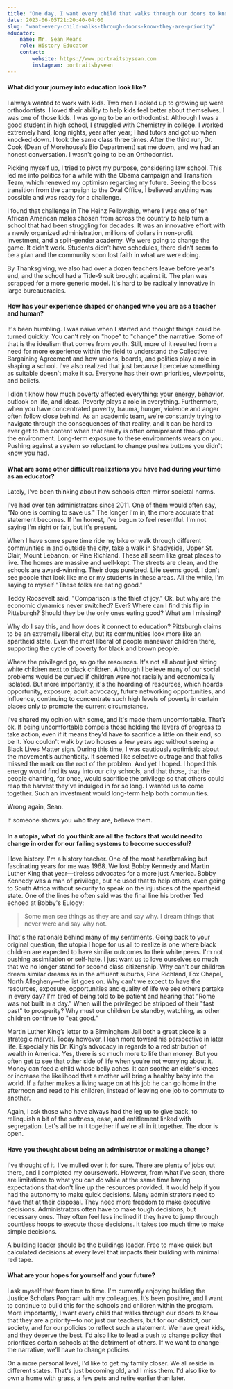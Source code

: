 ```yaml
---
title: "One day, I want every child that walks through our doors to know that they are a priority"
date: 2023-06-05T21:20:40-04:00
slug: "want-every-child-walks-through-doors-know-they-are-priority"
educator:
    name: Mr. Sean Means
    role: History Educator
    contact:
        website: https://www.portraitsbysean.com
        instagram: portraitsbysean
---
```


#### What did your journey into education look like?

I always wanted to work with kids. Two men I looked up to growing up were orthodontists. I loved their ability to help kids feel better about themselves. I was one of those kids. I was going to be an orthodontist. Although I was a good student in high school, I struggled with Chemistry in college. I worked extremely hard, long nights, year after year; I had tutors and got up when knocked down. I took the same class three times. After the third run, Dr. Cook (Dean of Morehouse’s Bio Department) sat me down, and we had an honest conversation. I wasn't going to be an Orthodontist.

Picking myself up, I tried to pivot my purpose, considering law school. This led me into politics for a while with the Obama campaign and Transition Team, which renewed my optimism regarding my future. Seeing the boss transition from the campaign to the Oval Office, I believed anything was possible and was ready for a challenge.

I found that challenge in The Heinz Fellowship, where I was one of ten African American males chosen from across the country to help turn a school that had been struggling for decades. It was an innovative effort with a newly organized administration, millions of dollars in non-profit investment, and a split-gender academy. We were going to change the game. It didn't work. Students didn’t have schedules, there didn’t seem to be a plan and the community soon lost faith in what we were doing.

By Thanksgiving, we also had over a dozen teachers leave before year's end, and the school had a Title-9 suit brought against it. The plan was scrapped for a more generic model.  It's hard to be radically innovative in large bureaucracies.

#### How has your experience shaped or changed who you are as a teacher and human?

It's been humbling. I was naive when I started and thought things could be turned quickly. You can't rely on "hope" to "change" the narrative. Some of that is the idealism that comes from youth. Still, more of it resulted from a need for more experience within the field to understand the Collective Bargaining Agreement and how unions, boards, and politics play a role in shaping a school. I've also realized that just because I perceive something as suitable doesn't make it so. Everyone has their own priorities, viewpoints, and beliefs.

I didn't know how much poverty affected everything: your energy, behavior, outlook on life, and ideas. Poverty plays a role in everything. Furthermore, when you have concentrated poverty, trauma, hunger, violence and anger often follow close behind. As an academic team, we're constantly trying to navigate through the consequences of that reality, and it can be hard to ever get to the content when that reality is often omnipresent throughout the environment. Long-term exposure to these environments wears on you. Pushing against a system so reluctant to change pushes buttons you didn't know you had.

#### What are some other difficult realizations you have had during your time as an educator?

Lately, I've been thinking about how schools often mirror societal norms.

I've had over ten administrators since 2011. One of them would often say, "No one is coming to save us." The longer I'm in, the more accurate that statement becomes. If I'm honest, I've begun to feel resentful. I'm not saying I'm right or fair, but it's present.

When I have some spare time ride my bike or walk through different communities in and outside the city, take a walk in Shadyside, Upper St. Clair, Mount Lebanon, or Pine Richland. These all seem like great places to live. The homes are massive and well-kept. The streets are clean, and the schools are award-winning. Their dogs purebred. Life seems good. I don't see people that look like me or my students in these areas. All the while, I'm saying to myself "These folks are eating good."

Teddy Roosevelt said, "Comparison is the thief of joy." Ok, but why are the economic dynamics never switched? Ever? Where can I find this flip in Pittsburgh? Should they be the only ones eating good? What am I missing?

Why do I say this, and how does it connect to education? Pittsburgh claims to be an extremely liberal city, but its communities look more like an apartheid state. Even the most liberal of people maneuver children there, supporting the cycle of poverty for black and brown people.

Where the privileged go, so go the resources. It's not all about just sitting white children next to black children. Although I believe many of our social problems would be curved if children were not racially and economically isolated. But more importantly, it's the hoarding of resources, which hoards opportunity, exposure, adult advocacy, future networking opportunities, and influence, continuing to concentrate such high levels of poverty in certain places only to promote the current circumstance.

I've shared my opinion with some, and it's made them uncomfortable. That’s ok. If being uncomfortable compels those holding the levers of progress to take action, even if it means they'd have to sacrifice a little on their end, so be it. You couldn't walk by two houses a few years ago without seeing a Black Lives Matter sign. During this time, I was cautiously optimistic about the movement’s authenticity. It seemed like selective outrage and that folks missed the mark on the root of the problem.  And yet I hoped. I hoped this energy would find its way into our city schools, and that those, that the people chanting, for once, would sacrifice the privilege so that others could reap the harvest they’ve indulged in for so long. I wanted us to come together. Such an investment would long-term help both communities.

Wrong again, Sean.

If someone shows you who they are, believe them.

#### In a utopia, what do you think are all the factors that would need to change in order for our failing systems to become successful?

I love history. I'm a history teacher. One of the most heartbreaking but fascinating years for me was 1968. We lost Bobby Kennedy and Martin Luther King that year—tireless advocates for a more just America. Bobby Kennedy was a man of privilege, but he used that to help others, even going to South Africa without security to speak on the injustices of the apartheid state. One of the lines he often said was the final line his brother Ted echoed at Bobby's Eulogy:

> Some men see things as they are and say why. I dream things that never were and say why not.

That's the rationale behind many of my sentiments. Going back to your original question, the utopia I hope for us all to realize is one where black children are expected to have similar outcomes to their white peers. I'm not pushing assimilation or self-hate. I just want us to love ourselves so much that we no longer stand for second class citizenship. Why can't our children dream similar dreams as in the affluent suburbs, Pine Richland, Fox Chapel, North Allegheny—the list goes on.  Why can't we expect to have the resources, exposure, opportunities and quality of life we see others partake in every day? I'm tired of being told to be patient and hearing that “Rome was not built in a day.” When will the privileged be stripped of their "fast past" to prosperity? Why must our children be standby, watching, as other children continue to "eat good."

Martin Luther King’s letter to a Birmingham Jail both a great piece is a strategic marvel. Today however, I lean more toward his perspective in later life. Especially his Dr. King’s advocacy in regards to a redistribution of wealth in America. Yes, there is so much more to life than money.  But you often get to see that other side of life when you’re not worrying about it. Money can feed a child whose belly aches. It can soothe an elder's knees or increase the likelihood that a mother will bring a healthy baby into the world. If a father makes a living wage on at his job he can go home in the afternoon and read to his children, instead of leaving one job to commute to another.

Again, I ask those who have always had the leg up to give back, to relinquish a bit of the softness, ease, and entitlement linked with segregation. Let's all be in it together if we're all in it together. The door is open.

#### Have you thought about being an administrator or making a change?

I've thought of it. I've mulled over it for sure. There are plenty of jobs out there, and I completed my coursework. However, from what I've seen, there are limitations to what you can do while at the same time having expectations that don't line up the resources provided. It would help if you had the autonomy to make quick decisions. Many administrators need to have that at their disposal. They need more freedom to make executive decisions. Administrators often have to make tough decisions, but necessary ones. They often feel less inclined if they have to jump through countless hoops to execute those decisions. It takes too much time to make simple decisions.

A building leader should be the buildings leader. Free to make quick but calculated decisions at every level that impacts their building with minimal red tape.

#### What are your hopes for yourself and your future?

I ask myself that from time to time. I'm currently enjoying building the Justice Scholars Program with my colleagues. It’s been positive, and I want to continue to build this for the schools and children within the program. More importantly, I want every child that walks through our doors to know that they are a priority—to not just our teachers, but for our district, our society, and for our policies to reflect such a statement. We have great kids, and they deserve the best. I'd also like to lead a push to change policy that prioritizes certain schools at the detriment of others. If we want to change the narrative, we’ll have to change policies.

On a more personal level, I'd like to get my family closer. We all reside in different states. That's just becoming old, and I miss them. I'd also like to own a home with grass, a few pets and retire earlier than later.
